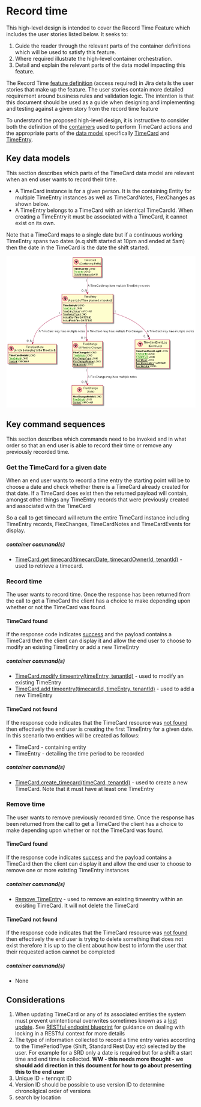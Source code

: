 

# Record time

This high-level design is intended to cover the Record Time Feature which includes the user stories listed below. It seeks to:

1.  Guide the reader through the relevant parts of the container definitions which will be used to satisfy this feature.
2.  Where required illustrate the high-level container orchestration.
3.  Detail and explain the relevant parts of the data model impacting this feature.

The Record Time [feature definition](https://collaboration.homeoffice.gov.uk/jira/browse/EAHW-925) (access required) in Jira details the user stories that make up the feature. The user stories contain more detailed requirement around business rules and validation logic. The intention is that this document should be used as a guide when designing and implementing and testing against a given story from the record time feature

To understand the proposed high-level design, it is instructive to consider both the definition of the [containers](../../container-definition.md) used to perform TimeCard actions and the appropriate parts of the [data model](../../datamodel-definition.md) specifically [TimeCard](../../datamodel-definition.md#timecard) and [TimeEntry](../../datamodel-definition.md#timeentry).

## Key data models

This section describes which parts of the TimeCard data model are relevant when an end user wants to record their time.
- A TimeCard instance is for a given person. It is the containing Entity for multiple TimeEntry instances as well as TimeCardNotes, FlexChanges as shown below. 
- A TimeEntry belongs to a TimeCard with an identical TimeCardId. When creating a TimeEntry it must be associated with a TimeCard, it cannot exist on its own.

Note that a TimeCard maps to a single date but if a continuous working TimeEntry spans two dates (e.q shift started at 10pm and ended at 5am) then the date in the TimeCard is the date the shift started.

<img src="../../images/timecard-container-data-model.png">

## Key command sequences
This section describes which commands need to be invoked and in what order so that an end user is able to record their time or remove any previously recorded time.

### Get the TimeCard for a given date
When an end user wants to record a time entry the starting point will be to choose a date and check whether there is a TimeCard already created for that date. If a TimeCard does exist then the returned payload will contain, amongst other things any TimeEntry records that were previously created and associated with the TimeCard

So a call to get timecard will return the entire TimeCard instance including TimeEntry records, FlexChanges, TimeCardNotes and TimeCardEvents for display.

##### container command(s)
- [TimeCard.get timecard(timecardDate, timecardOwnerId, tenantId)](../../container-definition.md#get-timecard) - used to retrieve a timecard. 

### Record time
The user wants to record time. Once the response has been returned from the call to get a TimeCard the client has a choice to make depending upon whether or not the TimeCard was found.

#### TimeCard found
 If the response code indicates [success](https://github.com/UKHomeOffice/callisto-docs/blob/main/blueprints/restful-endpoint.md#handle-success-consistently) and the payload contains a TimeCard then the client can display it and allow the
end user to choose to modify an existing TimeEntry or add a new TimeEntry

##### container command(s)
- [TimeCard.modify timeentry(timeEntry, tenantId)](../../container-definition.md#modify-timeentry) - used to modify an existing TimeEntry 
- [TimeCard.add timeentry(timecardId, timeEntry, tenantId)](../../container-definition.md#add-timeentry) - used to add a new TimeEntry


#### TimeCard not found
If the response code indicates that the TimeCard resource was [not found](https://github.com/UKHomeOffice/callisto-docs/blob/main/blueprints/restful-endpoint.md#handle-errors-gracefully-and-return-standard-error-codes) then effectively the end user is creating the first TimeEntry for a given date. In this scenario two entities will
be created as follows:

- TimeCard - containing entity
- TimeEntry - detailing the time period to be recorded

##### container command(s)
- [TimeCard.create_timecard(timeCard, tenantId)](../../container-definition.md#create-timecard) - used to create a new TimeCard. Note that it must have at least one TimeEntry 

### Remove time
The user wants to remove previously recorded time. Once the response has been returned from the call to get a TimeCard the client has a choice to make depending upon whether or not the TimeCard was found.

#### TimeCard found
 If the response code indicates [success](https://github.com/UKHomeOffice/callisto-docs/blob/main/blueprints/restful-endpoint.md#handle-success-consistently) and the payload contains a TimeCard then the client can display it and allow the end user to choose to remove one or more existing TimeEntry instances

##### container command(s)
- [Remove TimeEntry](../../container-definition.md#remove-timeentry) - used to remove an existing timeentry within an exisiting TimeCard. It will not delete the TimeCard

#### TimeCard not found
If the response code indicates that the TimeCard resource was [not found](https://github.com/UKHomeOffice/callisto-docs/blob/main/blueprints/restful-endpoint.md#handle-errors-gracefully-and-return-standard-error-codes) then effectively the end user is trying to delete something that does not exist therefore it is up to the client about how best to inform the user that their requested action cannot be completed

##### container command(s)
- None

## Considerations

1.  When updating TimeCard or any of its associated entities the system must prevent unintentional overwrites sometimes known as a [lost update](https://www.w3.org/1999/04/Editing/#3.1).  See [RESTful endpoint blueprint](https://github.com/UKHomeOffice/callisto-docs/blob/main/blueprints/restful-endpoint.md#managing-resource-contention) for guidance on dealing with locking in a RESTful context for more details
2.  The type of information collected to record a time entry varies according to the TimePeriodType (Shift, Standard Rest Day etc) selected by the user. For example for a SRD only a date is required but for a shift a start time and end time is collected. **WW - this needs more thought - we should add direction in this document for how to go about presenting this to the end user**
3. Unique ID + tennqnt ID
4. Version ID  should be possible to use version ID to determine chronoligical order of versions
5. search by location



